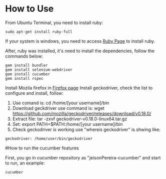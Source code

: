 # How to Use

From Ubuntu Terminal, you need to install ruby:
```
sudo apt-get install ruby-full
```
If your system is windows, you need to access [Ruby Page]( https://rubyinstaller.org/) to install ruby.

After, ruby was installed, it's need to install the dependencies, follow the commands below:
```
gem install bundler
gem install selenium-webdriver
gem install cucumber
gem install rspec
```

Install Mozila firefox in [Firefox page](https://www.mozilla.org/pt-BR/firefox/new/)
Install geckodriver, check the list to configure and install, follow:

1. Use comand is: cd /home/[your username]/bin
2. Download geckdriver use command is: wget https://github.com/mozilla/geckodriver/releases/download/v0.18.0/
3. Extract file: tar -zxvf geckodriver-v0.18.0-linux64.tar.gz
4. Set: export PATH=$PATH:/home/[your username]/bin
5. Check geckodriver is working use "whereis geckodriver" is shwing like:
```
geckodriver: /home/user/bin/geckodriver
```

#How to run the cucumber features

First, you go in cucumber repository as "jeisonPereira-cucumber" and start to run, an example:
```
cucumber 
```
